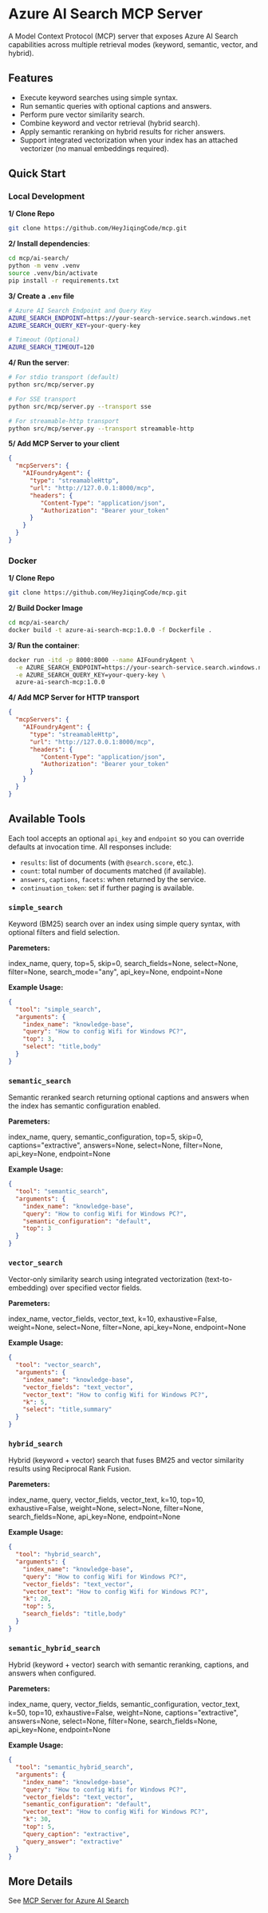 # Azure AI Search MCP Server

A Model Context Protocol (MCP) server that exposes Azure AI Search capabilities across multiple retrieval modes (keyword, semantic, vector, and hybrid).

## Features
- Execute keyword searches using simple syntax.
- Run semantic queries with optional captions and answers.
- Perform pure vector similarity search.
- Combine keyword and vector retrieval (hybrid search).
- Apply semantic reranking on hybrid results for richer answers.
- Support integrated vectorization when your index has an attached vectorizer (no manual embeddings required).

## Quick Start

### Local Development

**1/ Clone Repo**
```bash
git clone https://github.com/HeyJiqingCode/mcp.git
```

**2/ Install dependencies**:
```bash
cd mcp/ai-search/
python -m venv .venv
source .venv/bin/activate
pip install -r requirements.txt
```

**3/ Create a `.env` file**
```bash
# Azure AI Search Endpoint and Query Key
AZURE_SEARCH_ENDPOINT=https://your-search-service.search.windows.net
AZURE_SEARCH_QUERY_KEY=your-query-key

# Timeout (Optional)
AZURE_SEARCH_TIMEOUT=120
```

**4/ Run the server**:
```bash
# For stdio transport (default)
python src/mcp/server.py

# For SSE transport
python src/mcp/server.py --transport sse

# For streamable-http transport  
python src/mcp/server.py --transport streamable-http
```

**5/ Add MCP Server to your client**
```json
{
  "mcpServers": {
    "AIFoundryAgent": {
      "type": "streamableHttp",
      "url": "http://127.0.0.1:8000/mcp",
      "headers": {
         "Content-Type": "application/json",
         "Authorization": "Bearer your_token"
      }
    }
  }
}
```

### Docker

**1/ Clone Repo**
```bash
git clone https://github.com/HeyJiqingCode/mcp.git
```

**2/ Build Docker Image**
```bash
cd mcp/ai-search/
docker build -t azure-ai-search-mcp:1.0.0 -f Dockerfile .
```

**3/ Run the container**:
```bash
docker run -itd -p 8000:8000 --name AIFoundryAgent \
  -e AZURE_SEARCH_ENDPOINT=https://your-search-service.search.windows.net \
  -e AZURE_SEARCH_QUERY_KEY=your-query-key \
  azure-ai-search-mcp:1.0.0
```

**4/ Add MCP Server for HTTP transport**
```json
{
  "mcpServers": {
    "AIFoundryAgent": {
      "type": "streamableHttp",
      "url": "http://127.0.0.1:8000/mcp",
      "headers": {
         "Content-Type": "application/json",
         "Authorization": "Bearer your_token"
      }
    }
  }
}
```

## Available Tools

Each tool accepts an optional `api_key` and `endpoint` so you can override defaults at invocation time. All responses include:
- `results`: list of documents (with `@search.score`, etc.).
- `count`: total number of documents matched (if available).
- `answers`, `captions`, `facets`: when returned by the service.
- `continuation_token`: set if further paging is available.

### `simple_search`

Keyword (BM25) search over an index using simple query syntax, with optional filters and field selection.

**Paremeters:**

index_name, query, top=5, skip=0, search_fields=None, select=None, filter=None, search_mode="any", api_key=None, endpoint=None

**Example Usage:**
```json
{
  "tool": "simple_search",
  "arguments": {
    "index_name": "knowledge-base",
    "query": "How to config Wifi for Windows PC?",
    "top": 3,
    "select": "title,body"
  }
}
```

### `semantic_search`

Semantic reranked search returning optional captions and answers when the index has semantic configuration enabled.

**Paremeters:**

index_name, query, semantic_configuration, top=5, skip=0, captions="extractive", answers=None, select=None, filter=None, api_key=None, endpoint=None

**Example Usage:**

```json
{
  "tool": "semantic_search",
  "arguments": {
    "index_name": "knowledge-base",
    "query": "How to config Wifi for Windows PC?",
    "semantic_configuration": "default",
    "top": 3
  }
}
```

### `vector_search`

Vector-only similarity search using integrated vectorization (text-to-embedding) over specified vector fields.

**Paremeters:**

index_name, vector_fields, vector_text, k=10, exhaustive=False, weight=None, select=None, filter=None, api_key=None, endpoint=None

**Example Usage:**

```json
{
  "tool": "vector_search",
  "arguments": {
    "index_name": "knowledge-base",
    "vector_fields": "text_vector",
    "vector_text": "How to config Wifi for Windows PC?",
    "k": 5,
    "select": "title,summary"
  }
}
```

### `hybrid_search`

Hybrid (keyword + vector) search that fuses BM25 and vector similarity results using Reciprocal Rank Fusion.

**Paremeters:**

index_name, query, vector_fields, vector_text, k=10, top=10, exhaustive=False, weight=None, select=None, filter=None, search_fields=None, api_key=None, endpoint=None

**Example Usage:**

```json
{
  "tool": "hybrid_search",
  "arguments": {
    "index_name": "knowledge-base",
    "query": "How to config Wifi for Windows PC?",
    "vector_fields": "text_vector",
    "vector_text": "How to config Wifi for Windows PC?",
    "k": 20,
    "top": 5,
    "search_fields": "title,body"
  }
}
```

### `semantic_hybrid_search`

Hybrid (keyword + vector) search with semantic reranking, captions, and answers when configured.

**Paremeters:**

index_name, query, vector_fields, semantic_configuration, vector_text, k=50, top=10, exhaustive=False, weight=None, captions="extractive", answers=None, select=None, filter=None, search_fields=None, api_key=None, endpoint=None

**Example Usage:**

```json
{
  "tool": "semantic_hybrid_search",
  "arguments": {
    "index_name": "knowledge-base",
    "query": "How to config Wifi for Windows PC?",
    "vector_fields": "text_vector",
    "semantic_configuration": "default",
    "vector_text": "How to config Wifi for Windows PC?",
    "k": 30,
    "top": 5,
    "query_caption": "extractive",
    "query_answer": "extractive"
  }
}
```

## More Details

See [MCP Server for Azure AI Search](https://heyjiqing.notion.site/MCP-Server-for-Azure-AI-Search-294de7b6e4e8805faccad1f60cc255e2?pvs=74)